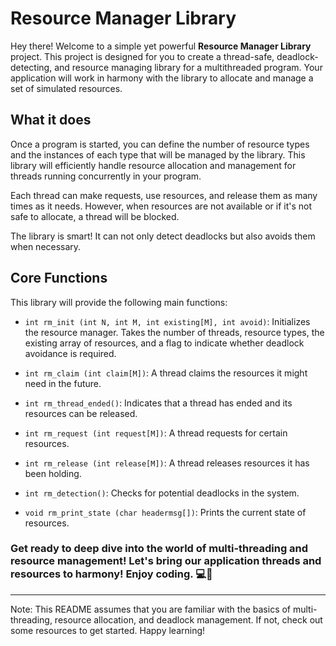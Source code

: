 # Resource Manager Library

Hey there! Welcome to a simple yet powerful **Resource Manager Library** project. This project is designed for you to create a thread-safe, deadlock-detecting, and resource managing library for a multithreaded program. Your application will work in harmony with the library to allocate and manage a set of simulated resources.

## What it does

Once a program is started, you can define the number of resource types and the instances of each type that will be managed by the library. This library will efficiently handle resource allocation and management for threads running concurrently in your program. 

Each thread can make requests, use resources, and release them as many times as it needs. However, when resources are not available or if it's not safe to allocate, a thread will be blocked. 

The library is smart! It can not only detect deadlocks but also avoids them when necessary.

## Core Functions

This library will provide the following main functions:

- `int rm_init (int N, int M, int existing[M], int avoid)`: Initializes the resource manager. Takes the number of threads, resource types, the existing array of resources, and a flag to indicate whether deadlock avoidance is required.

- `int rm_claim (int claim[M])`: A thread claims the resources it might need in the future.

- `int rm_thread_ended()`: Indicates that a thread has ended and its resources can be released.

- `int rm_request (int request[M])`: A thread requests for certain resources.

- `int rm_release (int release[M])`: A thread releases resources it has been holding.

- `int rm_detection()`: Checks for potential deadlocks in the system.

- `void rm_print_state (char headermsg[])`: Prints the current state of resources.

### Get ready to deep dive into the world of multi-threading and resource management! Let's bring our application threads and resources to harmony! Enjoy coding. 💻🚀

---

Note: This README assumes that you are familiar with the basics of multi-threading, resource allocation, and deadlock management. If not, check out some resources to get started. Happy learning!
